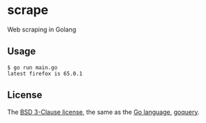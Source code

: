 # scrape
Web scraping in Golang

## Usage

```
$ go run main.go
latest firefox is 65.0.1
```

## License

The [BSD 3-Clause license](https://opensource.org/licenses/BSD-3-Clause), the same as the [Go language](https://golang.org/LICENSE), [goquery](https://github.com/PuerkitoBio/goquery/blob/master/LICENSE).

